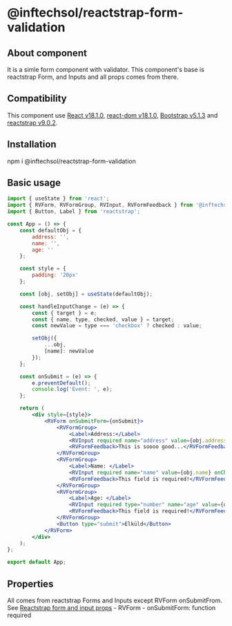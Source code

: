 # @inftechsol/reactstrap-form-validation

## About component

It is a simle form component with validator. This component's base is reactstrap Form, and Inputs and all props comes from there.

## Compatibility

This component use [React v18.1.0](https://www.npmjs.com/package/react 'React v18.1.0'), [react-dom v18.1.0](https://www.npmjs.com/package/react-dom 'React DOM v18.1.0'),
[Bootstrap v5.1.3](https://www.npmjs.com/package/bootstrap 'Bootstrap v5.1.3') and [reactstrap v9.0.2](https://www.npmjs.com/package/reactstrap 'Reactstrap v9.0.2').

## Installation

npm i @inftechsol/reactstrap-form-validation

## Basic usage

```jsx
import { useState } from 'react';
import { RVForm, RVFormGroup, RVInput, RVFormFeedback } from '@inftechsol/reactstrap-form-validation';
import { Button, Label } from 'reactstrap';

const App = () => {
    const defaultObj = {
        address: '',
        name: '',
        age: ''
    };

    const style = {
        padding: '20px'
    };

    const [obj, setObj] = useState(defaultObj);

    const handleInputChange = (e) => {
        const { target } = e;
        const { name, type, checked, value } = target;
        const newValue = type === 'checkbox' ? checked : value;

        setObj({
            ...obj,
            [name]: newValue
        });
    };

    const onSubmit = (e) => {
        e.preventDefault();
        console.log('Event: ', e);
    };

    return (
        <div style={style}>
            <RVForm onSubmitForm={onSubmit}>
                <RVFormGroup>
                    <Label>Address:</Label>
                    <RVInput required name="address" value={obj.address} onChange={handleInputChange} />
                    <RVFormFeedback>This is soooo good...</RVFormFeedback>
                </RVFormGroup>
                <RVFormGroup>
                    <Label>Name: </Label>
                    <RVInput required name="name" value={obj.name} onChange={handleInputChange} />
                    <RVFormFeedback>This field is required!</RVFormFeedback>
                </RVFormGroup>
                <RVFormGroup>
                    <Label>Age: </Label>
                    <RVInput required type="number" name="age" value={obj.age} onChange={handleInputChange} />
                    <RVFormFeedback>This field is required!</RVFormFeedback>
                </RVFormGroup>
                <Button type="submit">Elküld</Button>
            </RVForm>
        </div>
    );
};

export default App;
```

## Properties

All comes from reactstrap Forms and Inputs except RVForm onSubmitFrom. See [Reactstrap form and input props](https://reactstrap.github.io/?path=/docs/components-forms--props 'React v18.1.0') -
RVForm - onSubmitForm: function required
